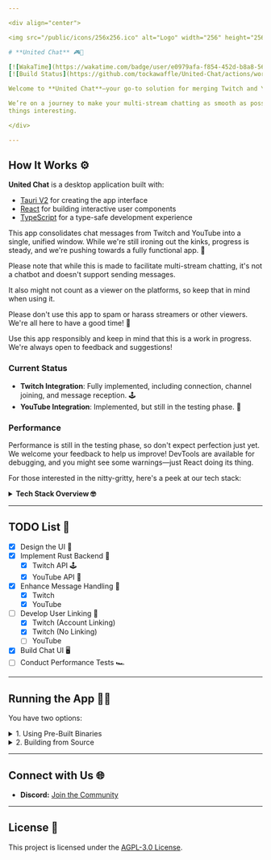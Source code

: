 ```yaml
---

<div align="center">

<img src="/public/icons/256x256.ico" alt="Logo" width="256" height="256"/>

# **United Chat** 🎮💬

[![WakaTime](https://wakatime.com/badge/user/e0979afa-f854-452d-b8a8-56f9d69eaa3b/project/38e7c0a8-1828-4150-9756-52e20de24759.svg)](https://wakatime.com/badge/user/e0979afa-f854-452d-b8a8-56f9d69eaa3b/project/38e7c0a8-1828-4150-9756-52e20de24759)
[![Build Status](https://github.com/tockawaffle/United-Chat/actions/workflows/united-chat.yml/badge.svg)](https://github.com/tockawaffle/United-Chat/actions/workflows/united-chat.yml)

Welcome to **United Chat**—your go-to solution for merging Twitch and YouTube chats into a seamless experience!

We’re on a journey to make your multi-stream chatting as smooth as possible, with just a touch of complexity to keep
things interesting.

</div>

---
```


## **How It Works** ⚙️

**United Chat** is a desktop application built with:

- [Tauri V2](https://v2.tauri.app/) for creating the app interface
- [React](https://reactjs.org/) for building interactive user components
- [TypeScript](https://www.typescriptlang.org/) for a type-safe development experience

This app consolidates chat messages from Twitch and YouTube into a single, unified window. While we're still ironing out
the kinks, progress is steady, and we're pushing towards a fully functional app. 🚀

Please note that while this is made to facilitate multi-stream chatting, it's not a chatbot and doesn't support sending
messages.

It also might not count as a viewer on the platforms, so keep that in mind when using it.

Please don't use this app to spam or harass streamers or other viewers. We're all here to have a good time! 🎉

Use this app responsibly and keep in mind that this is a work in progress. We're always open to feedback and
suggestions!

### **Current Status**

- **Twitch Integration**: Fully implemented, including connection, channel joining, and message reception. 🕹️
- **YouTube Integration**: Implemented, but still in the testing phase. 🎥

### **Performance**

Performance is still in the testing phase, so don't expect perfection just yet. We welcome your feedback to help us
improve! DevTools are available for debugging, and you might see some warnings—just React doing its thing.

For those interested in the nitty-gritty, here's a peek at our tech stack:
<details>
  <summary><strong>Tech Stack Overview 🤓</strong></summary>

### **Frontend:**

- **Next.js**: A framework for server-side rendering React applications.
- **TailwindCSS**: A utility-first CSS framework for styling.
- **WebSockets**: For real-time chat updates, connecting to Twitch IRC API.

### **Backend:**

- **Rust**: Chosen for its performance benefits.
- **Tauri**: Used to build the desktop application with web technologies.
- **WebSockets Server/Client**: Handles communication between frontend and backend.

### **Testing:**

- **Currently, no formal tests**. We're embracing a hands-on approach for now.

### **Deployment:**

- **GitHub Actions**: For continuous integration and deployment.
- **GitHub Releases**: For app distribution.

Feel free to dive into the [source code](https://github.com/tockawaffle/United-Chat) and see how it's built. Suggestions
and feedback are always welcome—just keep it constructive!

</details>

---

## **TODO List** 📝

- [X] Design the UI 🎨
- [X] Implement Rust Backend 🔧
    - [X] Twitch API 🕹️
    - [X] YouTube API 🎥
- [X] Enhance Message Handling 💬
    - [X] Twitch
    - [X] YouTube
- [ ] Develop User Linking 🔗
    - [X] Twitch (Account Linking)
    - [X] Twitch (No Linking)
    - [ ] YouTube
- [X] Build Chat UI 🖥️
- [ ] Conduct Performance Tests 🏎️

---

## **Running the App** 🏃‍♂️

You have two options:

<details>
  <summary>1. Using Pre-Built Binaries</summary>

1. Download the latest release from the [release page](https://github.com/tockawaffle/United-Chat/releases).
2. Use the `.exe` or `.msi` installer for Windows.
3. Install and run the app.
4. You can link your Twitch account or use a Twitch streamer URL to start chatting.
5. To access the YouTube Chat, you'll have to access the Settings page (CRTL + D), click on "Add Live" and enter a
   YouTube stream URL.
   It's recommended to have only one maximum live stream at a time.
   You can add more streams, including scheduled ones by doing the same process.
6. Select or create your own theme on the main page.
7. Still on the main page, click on "Start" to start the chat.
8. Copy the URL from the browser and paste it into your stream app, or use the app's built-in browser and use that.
9. Enjoy your chat!

</details>

<details>
  <summary>2. Building from Source</summary>

To build from source, you'll need:

- 🦀 Rust
- 🟢 Node.js
- 📦 npm
- 🔡 TypeScript

Steps to build:

```bash
# Clone the repository
git clone https://github.com/tockawaffle/United-Chat.git

# Navigate to the project directory
cd United-Chat

# Install dependencies
npm install

# Build the project (recommended)
npm run tauri:build

# Or run in development mode
npm run tauri:dev
```

Happy coding, and may your chats be forever united! 🎉

</details>

---

## **Connect with Us** 🌐

- **Discord:** [Join the Community](https://discord.gg/54UwzWrQ3w)

---

## **License** 📜

This project is licensed under the [AGPL-3.0 License](./LICENSE).
